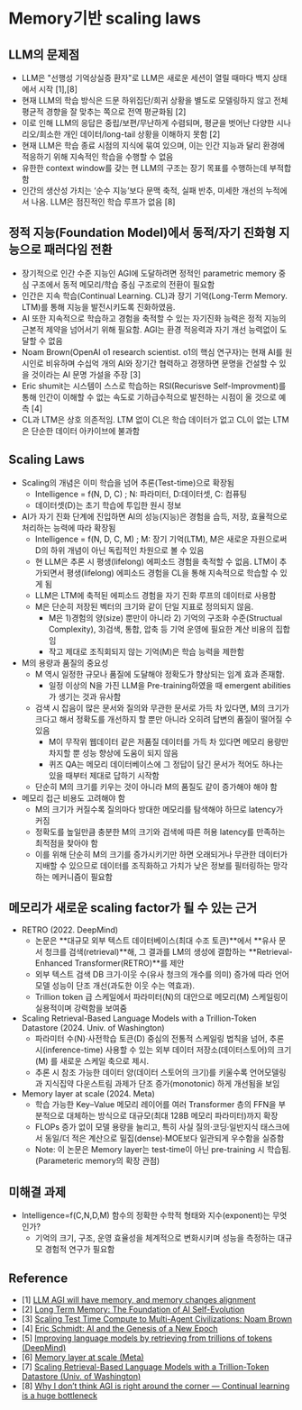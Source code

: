 # Memory기반 scaling laws 

## LLM의 문제점
- LLM은 "선행성 기억상실증 환자"로 LLM은 새로운 세션이 열릴 때마다 백지 상태에서 시작 [1],[8]
- 현재 LLM의 학습 방식은 드문 하위집단/희귀 상황을 별도로 모델링하지 않고 전체 평균적 경향을 잘 맞추는 쪽으로 전역 평균화됨 [2]
- 이로 인해 LLM의 응답은 중립/보편/무난하게 수렴되며, 평균을 벗어난 다양한 시나리오/희소한 개인 데이터/long-tail 상황을 이해하지 못함 [2] 
- 현재 LLM은 학습 종료 시점의 지식에 묶여 있으며, 이는 인간 지능과 달리 환경에 적응하기 위해 지속적인 학습을 수행할 수 없음
- 유한한 context window를 갖는 현 LLM의 구조는 장기 목표를 수행하는데 부적합함
- 인간의 생산성 가치는 ‘순수 지능’보다 문맥 축적, 실패 반추, 미세한 개선의 누적에서 나옴. LLM은 점진적인 학습 루프가 없음 [8]


## 정적 지능(Foundation Model)에서 동적/자기 진화형 지능으로 패러다임 전환
- 장기적으로 인간 수준 지능인 AGI에 도달하려면 정적인 parametric memory 중심 구조에서 동적 메모리/학습 중심 구조로의 전환이 필요함
- 인간은 지속 학습(Continual Learning. CL)과 장기 기억(Long-Term Memory. LTM)를 통해 지능을 발전시키도록 진화하였음.
- AI 또한 지속적으로 학습하고 경험을 축적할 수 있는 자기진화 능력은 정적 지능의 근본적 제약을 넘어서기 위해 필요함. AGI는 환경 적응력과 자기 개선 능력없이 도달할 수 없음
- Noam Brown(OpenAI o1 research scientist. o1의 핵심 연구자)는 현재 AI를 원시인로 비유하며 수십억 개의 AI와 장기간 협력하고 경쟁하면 문명을 건설할 수 있을 것이라는 AI 문명 가설을 주장 [3]
- Eric shumit는 시스템이 스스로 학습하는 RSI(Recurisve Self-Improvment)를 통해 인간이 이해할 수 없는 속도로 기하급수적으로 발전하는 시점이 올 것으로 예측 [4]
- CL과 LTM은 상호 의존적임. LTM 없이 CL은 학습 데이터가 없고 CL이 없는 LTM은 단순한 데이터 아카이브에 불과함


## Scaling Laws
- Scaling의 개념은 이미 학습을 넘어 추론(Test-time)으로 확장됨
  - Intelligence = f(N, D, C) ; N: 파라미터, D:데이터셋, C: 컴퓨팅
  - 데이터셋(D)는 초기 학습에 투입한 원시 정보
- AI가 자기 진화 단계에 진입하면 AI의 성능(지능)은 경험을 습득, 저장, 효율적으로 처리하는 능력에 따라 확장됨
  - Intelligence = f(N, D, C, M) ; M: 장기 기억(LTM), M은 새로운 자원으로써 D의 하위 개념이 아닌 독립적인 차원으로 볼 수 있음
  - 현 LLM은 추론 시 평생(lifelong) 에피소드 경험을 축적할 수 없음. LTM이 추가되면서 평생(lifelong) 에피소드 경험을 CL을 통해 지속적으로 학습할 수 있게 됨
  - LLM은 LTM에 축적된 에피소드 경험을 자기 진화 루프의 데이터로 사용함
  - M은 단순히 저장된 벡터의 크기와 같이 단일 지표로 정의되지 않음.
    - M은 1)경험의 양(size) 뿐만이 아니라 2) 기억의 구조화 수준(Structual Complexity), 3)검색, 통합, 압축 등 기억 운영에 필요한 계산 비용의 집합임
    - 작고 제대로 조직회되지 않는 기억(M)은 학습 능력을 제한함
- M의 용량과 품질의 중요성
  - M 역시 일정한 규모나 품질에 도달해야 정확도가 향상되는 임계 효과 존재함.
    - 일정 이상의 N을 가진 LLM을 Pre-training하였을 때 emergent abilities가 생기는 것과 유사함
  - 검색 시 잡음이 많은 문서와 질의와 무관한 문서로 가득 차 있다면, M의 크기가 크다고 해서 정확도를 개선하지 할 뿐만 아니라 오히려 답변의 품질이 떨어질 수 있음
    - M이 무작위 웹데이터 같은 저품질 데이터를 가득 차 있다면 메모리 용량만 차지할 뿐 성능 향상에 도움이 되지 않음
    - 퀴즈 QA는 메모리 데이터베이스에 그 정답이 담긴 문서가 적어도 하나는 있을 때부터 제대로 답하기 시작함
  - 단순히 M의 크기를 키우는 것이 아니라 M의 품질도 같이 증가해야 해야 함
- 메모리 접근 비용도 고려해야 함
  - M의 크기가 커질수록 질의마다 방대한 메모리를 탐색해야 하므로 latency가 커짐
  - 정확도를 높일만큼 충분한 M의 크기와 검색에 따른 허용 latency를 만족하는 최적점을 찾아야 함
  - 이를 위해 단순히 M의 크기를 증가시키기만 하면 오래되거나 무관한 데이터가 지배할 수 있으므로 데이터를 조직화하고 가치가 낮은 정보를 필터링하는 망각하는 메커니즘이 필요함

## 메모리가 새로운 scaling factor가 될 수 있는 근거
- RETRO (2022. DeepMind)
  - 논문은 **대규모 외부 텍스트 데이터베이스(최대 수조 토큰)**에서 **유사 문서 청크를 검색(retrieval)**해, 그 결과를 LM의 생성에 결합하는 **Retrieval-Enhanced Transformer(RETRO)**를 제안
  - 외부 텍스트 검색 DB 크기·이웃 수(유사 청크의 개수를 의미) 증가에 따라 언어모델 성능이 단조 개선(과도한 이웃 수는 역효과).
  - Trillion token 급 스케일에서 파라미터(N)의 대안으로 메모리(M) 스케일링이 실용적이며 강력함을 보여줌
- Scaling Retrieval-Based Language Models with a Trillion-Token Datastore (2024. Univ. of Washington)
  - 파라미터 수(N)·사전학습 토큰(D) 중심의 전통적 스케일링 법칙을 넘어, 추론 시(inference-time) 사용할 수 있는 외부 데이터 저장소(데이터스토어)의 크기(M) 를 새로운 스케일 축으로 제시.
  - 추론 시 참조 가능한 데이터 양(데이터 스토어의 크기)를 키울수록 언어모델링과 지식집약 다운스트림 과제가 단조 증가(monotonic) 하게 개선됨을 보임 
- Memory layer at scale (2024. Meta)
  - 학습 가능한 Key–Value 메모리 레이어를 여러 Transformer 층의 FFN을 부분적으로 대체하는 방식으로 대규모(최대 128B 메모리 파라미터)까지 확장
  - FLOPs 증가 없이 모델 용량을 늘리고, 특히 사실 질의·코딩·일반지식 태스크에서 동일/더 적은 계산으로 밀집(dense)·MOE보다 일관되게 우수함을 실증함
  - Note: 이 논문은 Memory layer는 test-time이 아닌 pre-training 시 학습됨. (Parameteric memory의 확장 관점)

## 미해결 과제
- Intelligence=f(C,N,D,M) 함수의 정확한 수학적 형태와 지수(exponent)는 무엇인가?
  - 기억의 크기, 구조, 운영 효율성을 체계적으로 변화시키며 성능을 측정하는 대규모 경험적 연구가 필요함


## Reference
- [1] [LLM AGI will have memory, and memory changes alignment](https://www.lesswrong.com/posts/aKncW36ZdEnzxLo8A/llm-agi-will-have-memory-and-memory-changes-alignment)
- [2] [Long Term Memory: The Foundation of AI Self-Evolution](https://arxiv.org/pdf/2410.15665)
- [3] [Scaling Test Time Compute to Multi-Agent Civilizations: Noam Brown](https://www.latent.space/p/noam-brown) 
- [4] [Eric Schmidt: AI and the Genesis of a New Epoch](https://youtu.be/_gBxYL2ihc0)
- [5] [Improving language models by retrieving from trillions of tokens (DeepMind)](https://arxiv.org/pdf/2112.04426)
- [6] [Memory layer at scale (Meta)](https://arxiv.org/pdf/2412.09764)
- [7] [Scaling Retrieval-Based Language Models with a Trillion-Token Datastore (Univ. of Washington)](https://arxiv.org/pdf/2407.12854)
- [8] [Why I don’t think AGI is right around the corner — Continual learning is a huge bottleneck](https://www.dwarkesh.com/p/timelines-june-2025)

